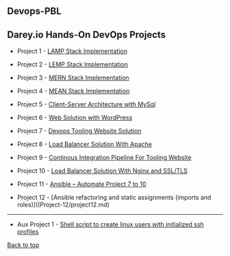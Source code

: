 ## Devops-PBL
## Darey.io Hands-On DevOps Projects 

- Project 1 - [LAMP Stack Implementation](Project-1/project1.md)

- Project 2 - [LEMP Stack Implementation](Project-2/project2.md)

- Project 3 - [MERN Stack Implementation](Project-3/project3.md)

- Project 4 - [MEAN Stack Implementation](Project-4/project4.md)

- Project 5 - [Client-Server Architecture with MySql](Project-5/project5.md)

- Project 6 - [Web Solution with WordPress](Project-6/project6.md)

- Project 7 - [Devops Tooling Website Solution](Project-7/project7.md)

- Project 8 - [Load Balancer Solution With Apache](Project-8/project8.md)

- Project 9 - [Continous Integration Pipeline For Tooling Website](Project-9/project9.md)

- Project 10 - [Load Balancer Solution With Nginx and SSL/TLS](Project-10/project10.md)

- Project 11 - [Ansible – Automate Project 7 to 10](Project-11/project11.md)

- Project 12 - [Ansible refactoring and static assignments (imports and roles)]((Project-12/project12.md)
---

- Aux Project 1 - [Shell script to create linux users with initialized ssh profiles](https://github.com/amadinathaniel/auxillary-projects)

[Back to top](#)
